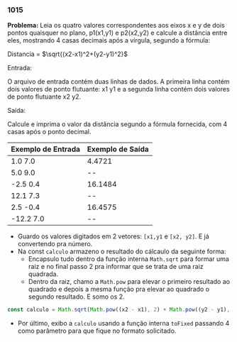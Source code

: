 ### 1015
**Problema:** Leia os quatro valores correspondentes aos eixos x e y de dois pontos quaisquer no plano, p1(x1,y1) e p2(x2,y2) e calcule a distância entre eles, mostrando 4 casas decimais após a vírgula, segundo a fórmula:

Distancia = $\sqrt{(x2-x1)^2+(y2-y1)^2}$

Entrada:

O arquivo de entrada contém duas linhas de dados. A primeira linha contém dois valores de ponto flutuante: x1 y1 e a segunda linha contém dois valores de ponto flutuante x2 y2.

Saída:

Calcule e imprima o valor da distância segundo a fórmula fornecida, com 4 casas após o ponto decimal.

| Exemplo de Entrada | Exemplo de Saída |
| --- | --- |
| 1.0 7.0 | 4.4721 |
| 5.0 9.0| --
| -2.5 0.4  | 16.1484 |
| 12.1 7.3 | -- |
| 2.5 -0.4 | 16.4575 |
| -12.2 7.0 |--  |
- Guardo os valores digitados em 2 vetores: `[x1,y1` e `[x2, y2]`.  E já convertendo pra número.
- Na const `calculo` armazeno o resultado do cálcaulo da seguinte forma:
    - Encapsulo tudo dentro da função interna `Math.sqrt` para formar uma raiz e no final passo 2 pra informar que se trata de uma raiz quadrada.
    - Dentro da raiz, chamo a `Math.pow` para elevar o primeiro resultado ao quadrado e depois a mesma função pra elevar ao quadrado o segundo resultado. E somo os 2.

```jsx
const calculo = Math.sqrt(Math.pow((x2 - x1), 2) + Math.pow((y2 - y1), 2));
```

- Por último, exibo a `calculo` usando a função interna `toFixed` passando 4 como parâmetro para que fique no formato solicitado.
